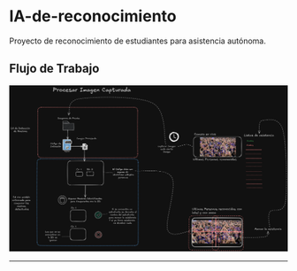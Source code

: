 # IA-de-reconocimiento
Proyecto de reconocimiento de estudiantes para asistencia autónoma.

## Flujo de Trabajo
![Diagrama de Flujo](ImagenesPrueba/flujo.png)

---
